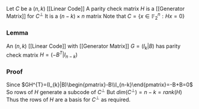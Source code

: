 Let $C$ be a $(n,k)$ [[Linear Code]]
A parity check matrix $H$ is a [[Generator Matrix]] for $C^{\bot}$
It is a $(n-k)\times n$ matrix 
Note that $C=\{ x\in \mathbb{F}_{2}^{n} : Hx=0 \}$

### Lemma
An $(n,k)$ [[Linear Code]] with [[Generator Matrix]] $G=(I_{k}|B)$ has parity check matrix $H=(-B^{T}|I_{n-k})$
### Proof
Since $GH^{T}=(I_{k}|B)\begin{pmatrix}-B\\I_{n-k}\end{pmatrix}=-B+B=0$
So rows of $H$ generate a subcode of $C^{\bot}$
But $dim(C^{\bot})=n-k=rank(H)$
Thus the rows of $H$ are a basis for $C^{\bot}$ as required.
